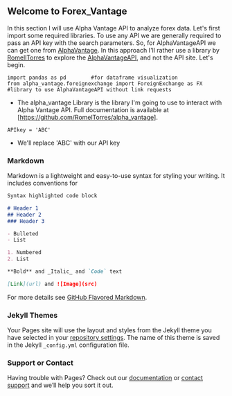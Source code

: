 ## Welcome to Forex_Vantage

In this section I will use Alpha Vantage API to analyze forex data. Let's first import some required libraries. To use any API we are generally required to pass an API key with the search parameters. So, for AlphaVantageAPI we can get one from [AlphaVantage](https://www.alphavantage.co/). In this approach I'll rather use a library by [RomellTorres](https://github.com/RomelTorres/alpha_vantage) to explore the [AlphaVantageAPI](https://www.alphavantage.co/documentation/), and not the API site.
Let's begin.

```
import pandas as pd        #for dataframe visualization
from alpha_vantage.foreignexchange import ForeignExchange as FX    #library to use AlphaVantageAPI without link requests
```
* The alpha_vantage Library is the library I'm going to use to interact with Alpha Vantage API. Full documentation is available at [https://github.com/RomelTorres/alpha_vantage].

```APIkey = 'ABC'```

* We'll replace 'ABC' with our API key

### Markdown

Markdown is a lightweight and easy-to-use syntax for styling your writing. It includes conventions for

```markdown
Syntax highlighted code block

# Header 1
## Header 2
### Header 3

- Bulleted
- List

1. Numbered
2. List

**Bold** and _Italic_ and `Code` text

[Link](url) and ![Image](src)
```

For more details see [GitHub Flavored Markdown](https://guides.github.com/features/mastering-markdown/).

### Jekyll Themes

Your Pages site will use the layout and styles from the Jekyll theme you have selected in your [repository settings](https://github.com/Irfan-Ahmad-byte/Forex_Vantage/settings). The name of this theme is saved in the Jekyll `_config.yml` configuration file.

### Support or Contact

Having trouble with Pages? Check out our [documentation](https://docs.github.com/categories/github-pages-basics/) or [contact support](https://support.github.com/contact) and we’ll help you sort it out.
